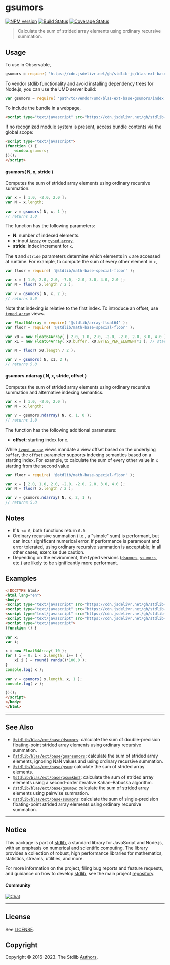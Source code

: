 <!--

@license Apache-2.0

Copyright (c) 2020 The Stdlib Authors.

Licensed under the Apache License, Version 2.0 (the "License");
you may not use this file except in compliance with the License.
You may obtain a copy of the License at

   http://www.apache.org/licenses/LICENSE-2.0

Unless required by applicable law or agreed to in writing, software
distributed under the License is distributed on an "AS IS" BASIS,
WITHOUT WARRANTIES OR CONDITIONS OF ANY KIND, either express or implied.
See the License for the specific language governing permissions and
limitations under the License.

-->

# gsumors

[![NPM version][npm-image]][npm-url] [![Build Status][test-image]][test-url] [![Coverage Status][coverage-image]][coverage-url] <!-- [![dependencies][dependencies-image]][dependencies-url] -->

> Calculate the sum of strided array elements using ordinary recursive summation.

<section class="intro">

</section>

<!-- /.intro -->



<section class="usage">

## Usage

To use in Observable,

```javascript
gsumors = require( 'https://cdn.jsdelivr.net/gh/stdlib-js/blas-ext-base-gsumors@umd/browser.js' )
```

To vendor stdlib functionality and avoid installing dependency trees for Node.js, you can use the UMD server build:

```javascript
var gsumors = require( 'path/to/vendor/umd/blas-ext-base-gsumors/index.js' )
```

To include the bundle in a webpage,

```html
<script type="text/javascript" src="https://cdn.jsdelivr.net/gh/stdlib-js/blas-ext-base-gsumors@umd/browser.js"></script>
```

If no recognized module system is present, access bundle contents via the global scope:

```html
<script type="text/javascript">
(function () {
    window.gsumors;
})();
</script>
```

#### gsumors( N, x, stride )

Computes the sum of strided array elements using ordinary recursive summation.

```javascript
var x = [ 1.0, -2.0, 2.0 ];
var N = x.length;

var v = gsumors( N, x, 1 );
// returns 1.0
```

The function has the following parameters:

-   **N**: number of indexed elements.
-   **x**: input [`Array`][mdn-array] or [`typed array`][mdn-typed-array].
-   **stride**: index increment for `x`.

The `N` and `stride` parameters determine which elements in `x` are accessed at runtime. For example, to compute the sum of every other element in `x`,

```javascript
var floor = require( '@stdlib/math-base-special-floor' );

var x = [ 1.0, 2.0, 2.0, -7.0, -2.0, 3.0, 4.0, 2.0 ];
var N = floor( x.length / 2 );

var v = gsumors( N, x, 2 );
// returns 5.0
```

Note that indexing is relative to the first index. To introduce an offset, use [`typed array`][mdn-typed-array] views.

<!-- eslint-disable stdlib/capitalized-comments -->

```javascript
var Float64Array = require( '@stdlib/array-float64' );
var floor = require( '@stdlib/math-base-special-floor' );

var x0 = new Float64Array( [ 2.0, 1.0, 2.0, -2.0, -2.0, 2.0, 3.0, 4.0 ] );
var x1 = new Float64Array( x0.buffer, x0.BYTES_PER_ELEMENT*1 ); // start at 2nd element

var N = floor( x0.length / 2 );

var v = gsumors( N, x1, 2 );
// returns 5.0
```

#### gsumors.ndarray( N, x, stride, offset )

Computes the sum of strided array elements using ordinary recursive summation and alternative indexing semantics.

```javascript
var x = [ 1.0, -2.0, 2.0 ];
var N = x.length;

var v = gsumors.ndarray( N, x, 1, 0 );
// returns 1.0
```

The function has the following additional parameters:

-   **offset**: starting index for `x`.

While [`typed array`][mdn-typed-array] views mandate a view offset based on the underlying `buffer`, the `offset` parameter supports indexing semantics based on a starting index. For example, to calculate the sum of every other value in `x` starting from the second value

```javascript
var floor = require( '@stdlib/math-base-special-floor' );

var x = [ 2.0, 1.0, 2.0, -2.0, -2.0, 2.0, 3.0, 4.0 ];
var N = floor( x.length / 2 );

var v = gsumors.ndarray( N, x, 2, 1 );
// returns 5.0
```

</section>

<!-- /.usage -->

<section class="notes">

## Notes

-   If `N <= 0`, both functions return `0.0`.
-   Ordinary recursive summation (i.e., a "simple" sum) is performant, but can incur significant numerical error. If performance is paramount and error tolerated, using ordinary recursive summation is acceptable; in all other cases, exercise due caution.
-   Depending on the environment, the typed versions ([`dsumors`][@stdlib/blas/ext/base/dsumors], [`ssumors`][@stdlib/blas/ext/base/ssumors], etc.) are likely to be significantly more performant.

</section>

<!-- /.notes -->

<section class="examples">

## Examples

<!-- eslint no-undef: "error" -->

```html
<!DOCTYPE html>
<html lang="en">
<body>
<script type="text/javascript" src="https://cdn.jsdelivr.net/gh/stdlib-js/random-base-randu@umd/browser.js"></script>
<script type="text/javascript" src="https://cdn.jsdelivr.net/gh/stdlib-js/math-base-special-round@umd/browser.js"></script>
<script type="text/javascript" src="https://cdn.jsdelivr.net/gh/stdlib-js/array-float64@umd/browser.js"></script>
<script type="text/javascript" src="https://cdn.jsdelivr.net/gh/stdlib-js/blas-ext-base-gsumors@umd/browser.js"></script>
<script type="text/javascript">
(function () {

var x;
var i;

x = new Float64Array( 10 );
for ( i = 0; i < x.length; i++ ) {
    x[ i ] = round( randu()*100.0 );
}
console.log( x );

var v = gsumors( x.length, x, 1 );
console.log( v );

})();
</script>
</body>
</html>
```

</section>

<!-- /.examples -->

<!-- Section for related `stdlib` packages. Do not manually edit this section, as it is automatically populated. -->

<section class="related">

* * *

## See Also

-   <span class="package-name">[`@stdlib/blas/ext/base/dsumors`][@stdlib/blas/ext/base/dsumors]</span><span class="delimiter">: </span><span class="description">calculate the sum of double-precision floating-point strided array elements using ordinary recursive summation.</span>
-   <span class="package-name">[`@stdlib/blas/ext/base/gnansumors`][@stdlib/blas/ext/base/gnansumors]</span><span class="delimiter">: </span><span class="description">calculate the sum of strided array elements, ignoring NaN values and using ordinary recursive summation.</span>
-   <span class="package-name">[`@stdlib/blas/ext/base/gsum`][@stdlib/blas/ext/base/gsum]</span><span class="delimiter">: </span><span class="description">calculate the sum of strided array elements.</span>
-   <span class="package-name">[`@stdlib/blas/ext/base/gsumkbn2`][@stdlib/blas/ext/base/gsumkbn2]</span><span class="delimiter">: </span><span class="description">calculate the sum of strided array elements using a second-order iterative Kahan–Babuška algorithm.</span>
-   <span class="package-name">[`@stdlib/blas/ext/base/gsumpw`][@stdlib/blas/ext/base/gsumpw]</span><span class="delimiter">: </span><span class="description">calculate the sum of strided array elements using pairwise summation.</span>
-   <span class="package-name">[`@stdlib/blas/ext/base/ssumors`][@stdlib/blas/ext/base/ssumors]</span><span class="delimiter">: </span><span class="description">calculate the sum of single-precision floating-point strided array elements using ordinary recursive summation.</span>

</section>

<!-- /.related -->

<!-- Section for all links. Make sure to keep an empty line after the `section` element and another before the `/section` close. -->


<section class="main-repo" >

* * *

## Notice

This package is part of [stdlib][stdlib], a standard library for JavaScript and Node.js, with an emphasis on numerical and scientific computing. The library provides a collection of robust, high performance libraries for mathematics, statistics, streams, utilities, and more.

For more information on the project, filing bug reports and feature requests, and guidance on how to develop [stdlib][stdlib], see the main project [repository][stdlib].

#### Community

[![Chat][chat-image]][chat-url]

---

## License

See [LICENSE][stdlib-license].


## Copyright

Copyright &copy; 2016-2023. The Stdlib [Authors][stdlib-authors].

</section>

<!-- /.stdlib -->

<!-- Section for all links. Make sure to keep an empty line after the `section` element and another before the `/section` close. -->

<section class="links">

[npm-image]: http://img.shields.io/npm/v/@stdlib/blas-ext-base-gsumors.svg
[npm-url]: https://npmjs.org/package/@stdlib/blas-ext-base-gsumors

[test-image]: https://github.com/stdlib-js/blas-ext-base-gsumors/actions/workflows/test.yml/badge.svg?branch=main
[test-url]: https://github.com/stdlib-js/blas-ext-base-gsumors/actions/workflows/test.yml?query=branch:main

[coverage-image]: https://img.shields.io/codecov/c/github/stdlib-js/blas-ext-base-gsumors/main.svg
[coverage-url]: https://codecov.io/github/stdlib-js/blas-ext-base-gsumors?branch=main

<!--

[dependencies-image]: https://img.shields.io/david/stdlib-js/blas-ext-base-gsumors.svg
[dependencies-url]: https://david-dm.org/stdlib-js/blas-ext-base-gsumors/main

-->

[chat-image]: https://img.shields.io/gitter/room/stdlib-js/stdlib.svg
[chat-url]: https://gitter.im/stdlib-js/stdlib/

[stdlib]: https://github.com/stdlib-js/stdlib

[stdlib-authors]: https://github.com/stdlib-js/stdlib/graphs/contributors

[umd]: https://github.com/umdjs/umd
[es-module]: https://developer.mozilla.org/en-US/docs/Web/JavaScript/Guide/Modules

[deno-url]: https://github.com/stdlib-js/blas-ext-base-gsumors/tree/deno
[umd-url]: https://github.com/stdlib-js/blas-ext-base-gsumors/tree/umd
[esm-url]: https://github.com/stdlib-js/blas-ext-base-gsumors/tree/esm
[branches-url]: https://github.com/stdlib-js/blas-ext-base-gsumors/blob/main/branches.md

[stdlib-license]: https://raw.githubusercontent.com/stdlib-js/blas-ext-base-gsumors/main/LICENSE

[mdn-array]: https://developer.mozilla.org/en-US/docs/Web/JavaScript/Reference/Global_Objects/Array

[mdn-typed-array]: https://developer.mozilla.org/en-US/docs/Web/JavaScript/Reference/Global_Objects/TypedArray

<!-- <related-links> -->

[@stdlib/blas/ext/base/dsumors]: https://github.com/stdlib-js/blas-ext-base-dsumors/tree/umd

[@stdlib/blas/ext/base/gnansumors]: https://github.com/stdlib-js/blas-ext-base-gnansumors/tree/umd

[@stdlib/blas/ext/base/gsum]: https://github.com/stdlib-js/blas-ext-base-gsum/tree/umd

[@stdlib/blas/ext/base/gsumkbn2]: https://github.com/stdlib-js/blas-ext-base-gsumkbn2/tree/umd

[@stdlib/blas/ext/base/gsumpw]: https://github.com/stdlib-js/blas-ext-base-gsumpw/tree/umd

[@stdlib/blas/ext/base/ssumors]: https://github.com/stdlib-js/blas-ext-base-ssumors/tree/umd

<!-- </related-links> -->

</section>

<!-- /.links -->

